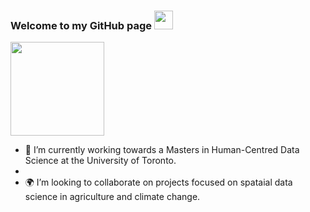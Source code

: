 ### Welcome to my GitHub page <img src="https://raw.githubusercontent.com/MartinHeinz/MartinHeinz/master/wave.gif" width="30px">

<img src="https://www.canva.com/design/DAE0txcrnZk/en8uzjcKr81BYUERpNuvlw/view?utm_content=DAE0txcrnZk&utm_campaign=designshare&utm_medium=link&utm_source=publishsharelink" width="150px">

- 🔑 I’m currently working towards a Masters in Human-Centred Data Science at the University of Toronto. 
- 
- 🌍 I’m looking to collaborate on projects focused on spataial data science in agriculture and climate change.
